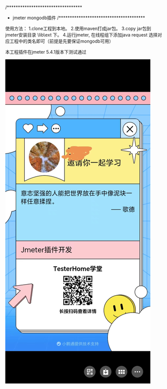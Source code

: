 /**********************************
 * jmeter mongodb插件
/***************************************


使用方法：
1.clone工程到本地。
2.使用maven打成jar包。
3.copy jar包到 jmeter安装目录 \lib\ext 下。
4.运行jmeter, 在线程组下添加java request 选择对应工程中的类名即可（前提是先要保证mongodb可用）

本工程插件在jmeter 5.4.1版本下测试通过

![](https://github.com/testerhome/jmeter_mongodb/blob/master/TesterHome%E5%AD%A6%E5%A0%82-Jmeter%E6%8F%92%E4%BB%B6%E5%BC%80%E5%8F%91.jpg)
